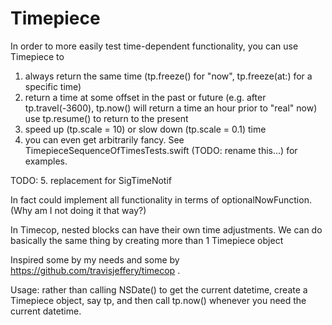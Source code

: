 
# Timepiece

 In order to more easily test time-dependent functionality, you can use Timepiece to

  1. always return the same time (tp.freeze() for "now", tp.freeze(at:) for a specific time)
  2. return a time at some offset in the past or future (e.g. after tp.travel(-3600), tp.now() will return a time an hour prior to "real" now)
     use tp.resume() to return to the present
  3. speed up (tp.scale = 10) or slow down (tp.scale = 0.1) time
  4. you can even get arbitrarily fancy. See TimepieceSequenceOfTimesTests.swift (TODO: rename this...) for examples.

  TODO: 5. replacement for SigTimeNotif

  In fact could implement all functionality in terms of optionalNowFunction. (Why am I not doing it that way?)

  In Timecop, nested blocks can have their own time adjustments. We can do basically the same thing by creating more than 1 Timepiece object



  Inspired some by my needs and some by https://github.com/travisjeffery/timecop .

  Usage: rather than calling NSDate() to get the current datetime, create a Timepiece object, say tp, and
  then call tp.now() whenever you need the current datetime.



